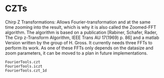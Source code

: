 # CZTs
Chirp Z Transformations: Allows Fourier-transformation and at the same time zooming into the result,
which is why it is also called the Zoomed-FFT algorithm.
The algorithm is based on a publication [Rabiner, Schafer, Rader, The Cirp z-Transform Algorithm, IEEE Trans AU 17(1969) p. 86] and a matlab Version written by the group of H. Gross. It currently needs three FFTs to perform its work.
As one of these FFTs only depends on the datasize and zoom parameters, it can be moved to a plan in future implementations.

```@docs
FourierTools.czt
FourierTools.iczt
FourierTools.czt_1d
```
